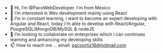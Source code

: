 - 👋 Hi, I’m @PacoWebDeveloper. I'm from Mexico
- 👀 I’m interested in Wev development mainly using React
- 🌱 I’m in constant learning, i want to become an expert developing with Angular and React, today i'm able to develop with React/Angular, PosgreSQL/MongoDB/MySQL & nodeJS
- 💞️ I’m looking to collaborate on enterprises which i can continues learning and anhancing my developing skills
- 📫 How to reach me ... email: pacoortiz16@hotmail.com

<!---
PacoWebDeveloper/PacoWebDeveloper is a ✨ special ✨ repository because its `README.md` (this file) appears on your GitHub profile.
You can click the Preview link to take a look at your changes.
--->
